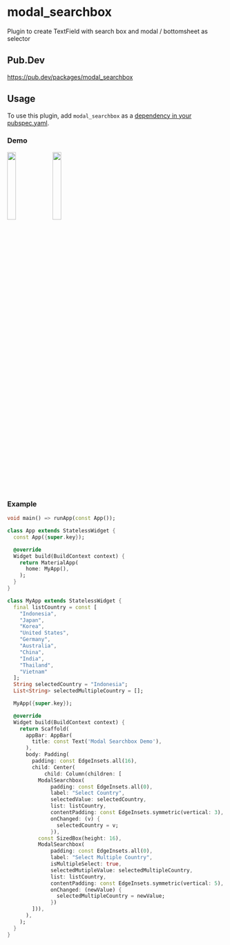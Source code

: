 # modal_searchbox
Plugin to create TextField with search box and modal / bottomsheet as selector

## Pub.Dev
https://pub.dev/packages/modal_searchbox

## Usage
To use this plugin, add ```modal_searchbox``` as a [dependency in your pubspec.yaml](https://flutter.io/platform-plugins/).


### Demo
<p float="left">
<img src="https://user-images.githubusercontent.com/40958185/205479437-72917ced-5193-4cb3-a937-a08e6a0cabda.gif" width=20% height=20% /> <img src="https://user-images.githubusercontent.com/40958185/205479424-037a6aac-4c52-4047-b4cf-c85706548ff4.gif" width=20% height=20% />
</p>

### Example
```dart
void main() => runApp(const App());

class App extends StatelessWidget {
  const App({super.key});

  @override
  Widget build(BuildContext context) {
    return MaterialApp(
      home: MyApp(),
    );
  }
}

class MyApp extends StatelessWidget {
  final listCountry = const [
    "Indonesia",
    "Japan",
    "Korea",
    "United States",
    "Germany",
    "Australia",
    "China",
    "India",
    "Thailand",
    "Vietnam"
  ];
  String selectedCountry = "Indonesia";
  List<String> selectedMultipleCountry = [];

  MyApp({super.key});

  @override
  Widget build(BuildContext context) {
    return Scaffold(
      appBar: AppBar(
        title: const Text('Modal Searchbox Demo'),
      ),
      body: Padding(
        padding: const EdgeInsets.all(16),
        child: Center(
            child: Column(children: [
          ModalSearchbox(
              padding: const EdgeInsets.all(0),
              label: "Select Country",
              selectedValue: selectedCountry,
              list: listCountry,
              contentPadding: const EdgeInsets.symmetric(vertical: 3),
              onChanged: (v) {
                selectedCountry = v;
              }),
          const SizedBox(height: 16),
          ModalSearchbox(
              padding: const EdgeInsets.all(0),
              label: "Select Multiple Country",
              isMultipleSelect: true,
              selectedMutipleValue: selectedMultipleCountry,
              list: listCountry,
              contentPadding: const EdgeInsets.symmetric(vertical: 5),
              onChanged: (newValue) {
                selectedMultipleCountry = newValue;
              })
        ])),
      ),
    );
  }
}

```
